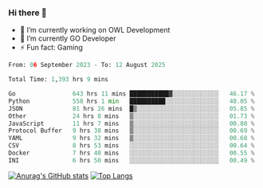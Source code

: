 ### Hi there 👋 

- 🔭 I’m currently working on OWL Development
- 🌱 I’m currently GO Developer
-  ⚡ Fun fact: Gaming
  
  <!--
- 👯 I’m looking to collaborate on ...
- 🤔 I’m looking for help with ...
- 💬 Ask me about ...
- 📫 How to reach me: ...
- 😄 Pronouns: ...
-->

<!--START_SECTION:waka-->

```python
From: 06 September 2023 - To: 12 August 2025

Total Time: 1,393 hrs 9 mins

Go                643 hrs 11 mins ███████████▓░░░░░░░░░░░░░   46.17 %
Python            558 hrs 1 min   ██████████░░░░░░░░░░░░░░░   40.05 %
JSON              81 hrs 26 mins  █▒░░░░░░░░░░░░░░░░░░░░░░░   05.85 %
Other             24 hrs 8 mins   ▒░░░░░░░░░░░░░░░░░░░░░░░░   01.73 %
JavaScript        11 hrs 7 mins   ▒░░░░░░░░░░░░░░░░░░░░░░░░   00.80 %
Protocol Buffer   9 hrs 38 mins   ▒░░░░░░░░░░░░░░░░░░░░░░░░   00.69 %
YAML              9 hrs 32 mins   ▒░░░░░░░░░░░░░░░░░░░░░░░░   00.68 %
CSV               8 hrs 53 mins   ░░░░░░░░░░░░░░░░░░░░░░░░░   00.64 %
Docker            7 hrs 40 mins   ░░░░░░░░░░░░░░░░░░░░░░░░░   00.55 %
INI               6 hrs 50 mins   ░░░░░░░░░░░░░░░░░░░░░░░░░   00.49 %
```

<!--END_SECTION:waka-->

[![Anurag's GitHub stats](https://github-readme-stats.vercel.app/api?username=aebalz&show_icons=true&theme=codeSTACKr)](https://github.com/anuraghazra/github-readme-stats)
[![Top Langs](https://github-readme-stats.vercel.app/api/top-langs/?username=aebalz&layout=compact&card_width=350&theme=codeSTACKr)](https://github.com/anuraghazra/github-readme-stats)
<!-- [![Readme Card](https://github-readme-stats.vercel.app/api/pin/?username=aebalz&repo=go-gin-gone&show_owner=true)](https://github.com/anuraghazra/github-readme-stats)-->

